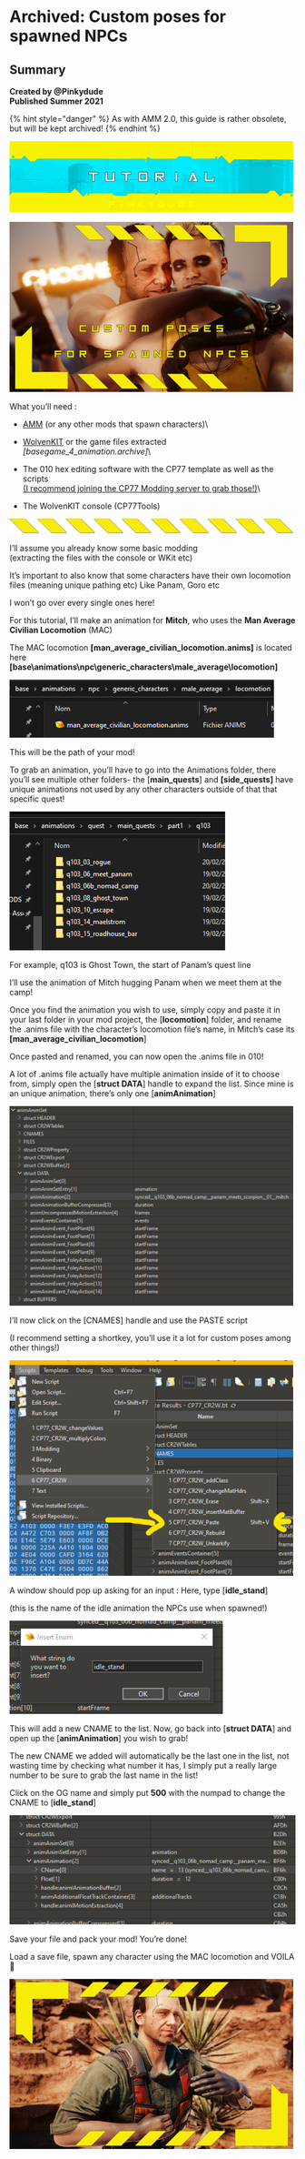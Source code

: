 # Archived: Custom poses for spawned NPCs

## Summary <a href="#summary" id="summary"></a>

**Created by @Pinkydude**\
**Published Summer 2021**

{% hint style="danger" %}
As with AMM 2.0,  this guide is rather obsolete, but will be kept archived!
{% endhint %}

![](<../../../.gitbook/assets/0 (2)>)

![](<../../../.gitbook/assets/1 (4)>)

What you’ll need :

* [AMM](https://www.nexusmods.com/cyberpunk2077/mods/790) (or any other mods that spawn characters)\

* [WolvenKIT](https://github.com/WolvenKit/WolvenKit/releases) or the game files extracted\
  _\[basegame\_4\_animation.archive]_\

* The 010 hex editing software with the CP77 template as well as the scripts\
  [(I recommend joining the CP77 Modding server to grab those!)](https://discord.gg/fvNFPhJh8h)\

* The WolvenKIT console (CP77Tools)

![](<../../../.gitbook/assets/2 (1)>)

I’ll assume you already know some basic modding\
(extracting the files with the console or WKit etc)

It’s important to also know that some characters have their own locomotion files (meaning unique pathing etc) Like Panam, Goro etc

I won’t go over every single ones here!

For this tutorial, I’ll make an animation for **Mitch**, who uses the **Man Average Civilian Locomotion** (MAC)

The MAC locomotion **\[man\_average\_civilian\_locomotion.anims]** is located here **\[base\animations\npc\generic\_characters\male\_average\locomotion]**

![](../../../.gitbook/assets/3)

This will be the path of your mod!

To grab an animation, you’ll have to go into the Animations folder, there you’ll see multiple other folders- the \[**main\_quests**] and **\[side\_quests]** have unique animations not used by any other characters outside of that that specific quest!

![](<../../../.gitbook/assets/4 (3)>)

For example, q103 is Ghost Town, the start of Panam’s quest line

I’ll use the animation of Mitch hugging Panam when we meet them at the camp!

Once you find the animation you wish to use, simply copy and paste it in your last folder in your mod project, the \[**locomotion**] folder, and rename the .anims file with the character’s locomotion file’s name, in Mitch’s case its **\[man\_average\_civilian\_locomotion**]

Once pasted and renamed, you can now open the .anims file in 010!

A lot of .anims file actually have multiple animation inside of it to choose from, simply open the \[**struct DATA**] handle to expand the list. Since mine is an unique animation, there’s only one \[**animAnimation**]

![](../../../.gitbook/assets/5)

I’ll now click on the \[CNAMES] handle and use the PASTE script

(I recommend setting a shortkey, you’ll use it a lot for custom poses among other things!)

![](<../../../.gitbook/assets/6 (2)>)

A window should pop up asking for an input : Here, type \[**idle\_stand**]

(this is the name of the idle animation the NPCs use when spawned!)

![](../../../.gitbook/assets/7)

This will add a new CNAME to the list. Now, go back into \[**struct DATA**] and open up the \[**animAnimation**] you wish to grab!

The new CNAME we added will automatically be the last one in the list, not wasting time by checking what number it has, I simply put a really large number to be sure to grab the last name in the list!

Click on the OG name and simply put **500** with the numpad to change the CNAME to \[**idle\_stand**]

![](<../../../.gitbook/assets/8 (2)>)

Save your file and pack your mod! You’re done!

Load a save file, spawn any character using the MAC locomotion and VOILA 💛

![](<../../../.gitbook/assets/9 (1)>)
